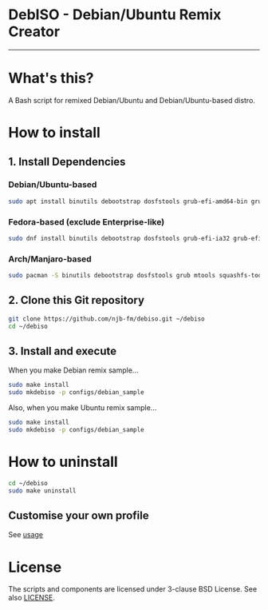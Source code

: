 # DebISO - Debian/Ubuntu Remix Creator
----
# What's this?
A Bash script for remixed Debian/Ubuntu and Debian/Ubuntu-based distro.

# How to install
## 1. Install Dependencies
### Debian/Ubuntu-based
```bash
sudo apt install binutils debootstrap dosfstools grub-efi-amd64-bin grub-efi-ia32-bin grub-pc-bin mtools squashfs-tools unzip xorriso
```

### Fedora-based (exclude Enterprise-like)
```bash
sudo dnf install binutils debootstrap dosfstools grub-efi-ia32 grub-efi-x64 grub-pc mtools squashfs-tools unzip xorriso
```

### Arch/Manjaro-based
```bash
sudo pacman -S binutils debootstrap dosfstools grub mtools squashfs-tools unzip xorriso
```

## 2. Clone this Git repository
```bash
git clone https://github.com/njb-fm/debiso.git ~/debiso
cd ~/debiso
```

## 3. Install and execute
When you make Debian remix sample...
```bash
sudo make install
sudo mkdebiso -p configs/debian_sample
```

Also, when you make Ubuntu remix sample...
```bash
sudo make install
sudo mkdebiso -p configs/debian_sample
```

# How to uninstall
```bash
cd ~/debiso
sudo make uninstall
```

## Customise your own profile
See [usage](https://github.com/njb-fm/debiso/wiki/usage)

# License
The scripts and components are licensed under 3-clause BSD License. See  also [LICENSE](LICENSE).
